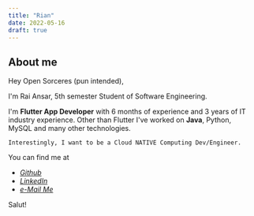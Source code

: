 ```yaml
---
title: "Rian"
date: 2022-05-16
draft: true
---
```


## About me
Hey Open Sorceres (pun intended),

I'm Rai Ansar, 5th semester Student of Software Engineering.

I'm  **Flutter App Developer** with 6 months of experience and 3 years of IT industry experience. 
Other than Flutter I've worked on **Java**, Python, MySQL and many other technologies.

    Interestingly, I want to be a Cloud NATIVE Computing Dev/Engineer.

You can find me at

 - [*Github*](https://github.com/RaiAnsar)
 - [*LinkedIn*](https://linkedin.com/in/RaiAnsar)
 - [*e-Mail Me*](mailto:raiansar@hotmail.com)

Salut!
